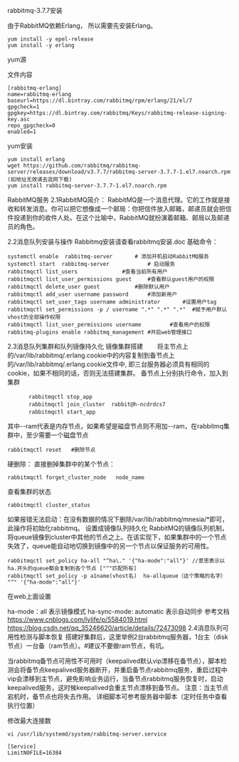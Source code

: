 rabbitmq-3.7.7安装

由于RabbitMQ依赖Erlang， 所以需要先安装Erlang。
```
yum install -y epel-release 
yum install -y erlang 
```	
yum源

文件内容
```
[rabbitmq-erlang]
name=rabbitmq-erlang
baseurl=https://dl.bintray.com/rabbitmq/rpm/erlang/21/el/7
gpgcheck=1
gpgkey=https://dl.bintray.com/rabbitmq/Keys/rabbitmq-release-signing-key.asc
repo_gpgcheck=0
enabled=1
```

yum安装

```
yum install erlang
wget https://github.com/rabbitmq/rabbitmq-server/releases/download/v3.7.7/rabbitmq-server-3.7.7-1.el7.noarch.rpm  (如地址无效请去逛网下载)
yum install rabbitmq-server-3.7.7-1.el7.noarch.rpm
```

RabbitMQ服务
2.1RabbitMQ简介：
RabbitMQ是一个消息代理。它的工作就是接收和转发消息。你可以把它想像成一个邮局：你把信件放入邮箱，邮递员就会把信件投递到你的收件人处。在这个比喻中，RabbitMQ就扮演着邮箱、邮局以及邮递员的角色。

2.2消息队列安装与操作
Rabbitmq安装请查看rabbitmq安装.doc
基础命令：
```
systemctl enable  rabbitmq-server  		# 添加开机启动RabbitMQ服务
systemctl start  rabbitmq-server  			# 启动服务
rabbitmqctl list_users 				#查看当前所有用户
rabbitmqctl list_user_permissions guest		#查看默认guest用户的权限
rabbitmqctl delete_user guest	 		#删除默认用户
rabbitmqctl add_user username password		#添加新用户
rabbitmqctl set_user_tags username administrator	   #设置用户tag
rabbitmqctl set_permissions -p / username ".*" ".*" ".*"  #赋予用户默认vhost的全部操作权限
rabbitmqctl list_user_permissions username		   #查看用户的权限
rabbitmq-plugins enable rabbitmq_management	#开启web管理接口
```


2.3消息队列集群和队列镜像持久化
镜像集群搭建
　　将主节点上的/var/lib/rabbitmq/.erlang.cookie中的内容复制到备节点上的/var/lib/rabbitmq/.erlang.cookie文件中, 即三台服务器必须具有相同的cookie，如果不相同的话，否则无法搭建集群。
备节点上分别执行命令，加入到集群
```
　　　　rabbitmqctl stop_app
　　　　rabbitmqctl join_cluster  rabbit@h-ncdrdcs7
　　　　rabbitmqctl start_app
```

其中--ram代表是内存节点，如果希望是磁盘节点则不用加--ram，在rabbitmq集群中，至少需要一个磁盘节点

```
rabbitmqctl reset 	#删除节点
```

硬删除：
直接删掉集群中的某个节点：
```
rabbitmqctl forget_cluster_node   node_name
```

查看集群的状态
```
rabbitmqctl cluster_status
```

如果报错无法启动：在没有数据的情况下删除/var/lib/rabbitmq/mnesia/*即可，此操作将初始化rabbitmq。
设置成镜像队列持久化
RabbitMQ的镜像队列机制，将queue镜像到cluster中其他的节点之上。在该实现下，如果集群中的一个节点失效了，queue能自动地切换到镜像中的另一个节点以保证服务的可用性。

```
rabbitmqctl set_policy ha-all "^ha\." '{"ha-mode":"all"}' //意思表示以ha.开头的queue都会复制到各个节点 ["^"匹配所有]
rabbitmqctl set_policy -p a1name(vhost名)  ha-allqueue（这个策略的名字） "^" '{"ha-mode":"all"}'
```

在web上面设置


ha-mode：all 表示镜像模式
ha-sync-mode: automatic 表示自动同步
参考文档
https://www.cnblogs.com/lylife/p/5584019.html
https://blog.csdn.net/qq_35246620/article/details/72473098
2.4消息队列可用性检测与脚本恢复
搭建好集群后，这里举例2台rabbitmq服务器，1台主（disk节点）一台备（ram节点）。#建议不要做ram节点，有坑。


当rabbitmq备节点可用性不可用时（keepalived默认vip漂移在备节点），脚本检测会将备节点keepalived服务器断开，并重启备节点rabbitmq服务，重启过程中vip会漂移到主节点，避免影响业务运行，当备节点rabbitmq服务恢复时，启动keepalived服务，这时候keepalived会重主节点漂移到备节点。
注意：当主节点宕机时，备节点也将失去作用。
详细脚本可参考服务器中脚本（定时任务中查看执行位置）

修改最大连接数

```
vi /usr/lib/systemd/system/rabbitmq-server.service

[Service]
LimitNOFILE=16384
```
